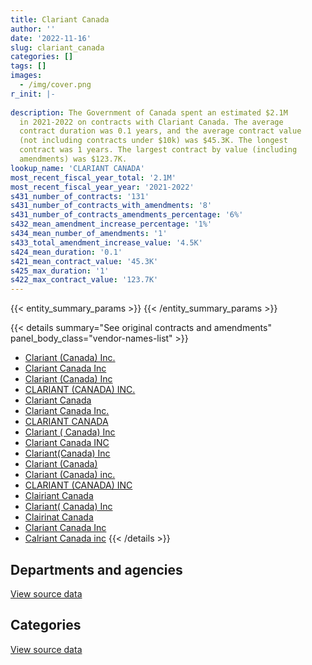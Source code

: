 ```yaml
---
title: Clariant Canada
author: ''
date: '2022-11-16'
slug: clariant_canada
categories: []
tags: []
images:
  - /img/cover.png
r_init: |-
  
description: The Government of Canada spent an estimated $2.1M
  in 2021-2022 on contracts with Clariant Canada. The average
  contract duration was 0.1 years, and the average contract value
  (not including contracts under $10k) was $45.3K. The longest
  contract was 1 years. The largest contract by value (including
  amendments) was $123.7K.
lookup_name: 'CLARIANT CANADA'
most_recent_fiscal_year_total: '2.1M'
most_recent_fiscal_year_year: '2021-2022'
s431_number_of_contracts: '131'
s431_number_of_contracts_with_amendments: '8'
s431_number_of_contracts_amendments_percentage: '6%'
s432_mean_amendment_increase_percentage: '1%'
s434_mean_number_of_amendments: '1'
s433_total_amendment_increase_value: '4.5K'
s424_mean_duration: '0.1'
s421_mean_contract_value: '45.3K'
s425_max_duration: '1'
s422_max_contract_value: '123.7K'
---
```


<script src="/rmarkdown-libs/htmlwidgets/htmlwidgets.js"></script>
<link href="/rmarkdown-libs/datatables-css/datatables-crosstalk.css" rel="stylesheet" />
<script src="/rmarkdown-libs/datatables-binding/datatables.js"></script>
<script src="/rmarkdown-libs/jquery/jquery-3.6.0.min.js"></script>
<link href="/rmarkdown-libs/dt-core-bootstrap/css/dataTables.bootstrap.min.css" rel="stylesheet" />
<link href="/rmarkdown-libs/dt-core-bootstrap/css/dataTables.bootstrap.extra.css" rel="stylesheet" />
<script src="/rmarkdown-libs/dt-core-bootstrap/js/jquery.dataTables.min.js"></script>
<script src="/rmarkdown-libs/dt-core-bootstrap/js/dataTables.bootstrap.min.js"></script>
<link href="/rmarkdown-libs/crosstalk/css/crosstalk.min.css" rel="stylesheet" />
<script src="/rmarkdown-libs/crosstalk/js/crosstalk.min.js"></script>
<script src="/rmarkdown-libs/htmlwidgets/htmlwidgets.js"></script>
<link href="/rmarkdown-libs/datatables-css/datatables-crosstalk.css" rel="stylesheet" />
<script src="/rmarkdown-libs/datatables-binding/datatables.js"></script>
<script src="/rmarkdown-libs/jquery/jquery-3.6.0.min.js"></script>
<link href="/rmarkdown-libs/dt-core-bootstrap/css/dataTables.bootstrap.min.css" rel="stylesheet" />
<link href="/rmarkdown-libs/dt-core-bootstrap/css/dataTables.bootstrap.extra.css" rel="stylesheet" />
<script src="/rmarkdown-libs/dt-core-bootstrap/js/jquery.dataTables.min.js"></script>
<script src="/rmarkdown-libs/dt-core-bootstrap/js/dataTables.bootstrap.min.js"></script>
<link href="/rmarkdown-libs/crosstalk/css/crosstalk.min.css" rel="stylesheet" />
<script src="/rmarkdown-libs/crosstalk/js/crosstalk.min.js"></script>

{{< entity_summary_params >}}
{{< /entity_summary_params >}}

{{< details summary="See original contracts and amendments" panel_body_class="vendor-names-list" >}}
- [Clariant (Canada) Inc.](https://search.open.canada.ca/en/ct/?sort=contract_value_f%20desc&page=1&search_text=%22Clariant%20%28Canada%29%20Inc.%22)
- [Clariant Canada Inc](https://search.open.canada.ca/en/ct/?sort=contract_value_f%20desc&page=1&search_text=%22Clariant%20Canada%20Inc%22)
- [Clariant (Canada) Inc](https://search.open.canada.ca/en/ct/?sort=contract_value_f%20desc&page=1&search_text=%22Clariant%20%28Canada%29%20Inc%22)
- [CLARIANT (CANADA) INC.](https://search.open.canada.ca/en/ct/?sort=contract_value_f%20desc&page=1&search_text=%22CLARIANT%20%28CANADA%29%20INC.%22)
- [Clariant Canada](https://search.open.canada.ca/en/ct/?sort=contract_value_f%20desc&page=1&search_text=%22Clariant%20Canada%22)
- [Clariant Canada Inc.](https://search.open.canada.ca/en/ct/?sort=contract_value_f%20desc&page=1&search_text=%22Clariant%20Canada%20Inc.%22)
- [CLARIANT CANADA](https://search.open.canada.ca/en/ct/?sort=contract_value_f%20desc&page=1&search_text=%22CLARIANT%20CANADA%22)
- [Clariant ( Canada) Inc](https://search.open.canada.ca/en/ct/?sort=contract_value_f%20desc&page=1&search_text=%22Clariant%20%28%20Canada%29%20Inc%22)
- [Clariant Canada INC](https://search.open.canada.ca/en/ct/?sort=contract_value_f%20desc&page=1&search_text=%22Clariant%20Canada%20INC%22)
- [Clariant(Canada) Inc](https://search.open.canada.ca/en/ct/?sort=contract_value_f%20desc&page=1&search_text=%22Clariant%28Canada%29%20Inc%22)
- [Clariant (Canada)](https://search.open.canada.ca/en/ct/?sort=contract_value_f%20desc&page=1&search_text=%22Clariant%20%28Canada%29%22)
- [Clariant (Canada) inc.](https://search.open.canada.ca/en/ct/?sort=contract_value_f%20desc&page=1&search_text=%22Clariant%20%28Canada%29%20inc.%22)
- [CLARIANT (CANADA) INC](https://search.open.canada.ca/en/ct/?sort=contract_value_f%20desc&page=1&search_text=%22CLARIANT%20%28CANADA%29%20INC%22)
- [Clairiant Canada](https://search.open.canada.ca/en/ct/?sort=contract_value_f%20desc&page=1&search_text=%22Clairiant%20Canada%22)
- [Clariant( Canada) Inc](https://search.open.canada.ca/en/ct/?sort=contract_value_f%20desc&page=1&search_text=%22Clariant%28%20Canada%29%20Inc%22)
- [Clairinat Canada](https://search.open.canada.ca/en/ct/?sort=contract_value_f%20desc&page=1&search_text=%22Clairinat%20Canada%22)
- [Clariant Canada Inc](https://search.open.canada.ca/en/ct/?sort=contract_value_f%20desc&page=1&search_text=%22Clariant%20%20Canada%20Inc%22)
- [Calriant Canada inc](https://search.open.canada.ca/en/ct/?sort=contract_value_f%20desc&page=1&search_text=%22Calriant%20Canada%20inc%22)
{{< /details >}}

## Departments and agencies

<div id="htmlwidget-1" style="width:100%;height:auto;" class="datatables html-widget"></div>
<script type="application/json" data-for="htmlwidget-1">{"x":{"style":"bootstrap","filter":"none","vertical":false,"data":[["<a href=\"/departments/dnd-mdn/\">National Defence<\/a>","<a href=\"/departments/tc/\">Transport Canada<\/a>"],[1343308.42,220962.84],[1389970.97,82198.16],[943497.95,265805.37],[1668450.19,433126.16]],"container":"<table class=\"table table-striped table-hover row-border order-column display\">\n  <thead>\n    <tr>\n      <th>Department<\/th>\n      <th>2018-2019<\/th>\n      <th>2019-2020<\/th>\n      <th>2020-2021<\/th>\n      <th>2021-2022<\/th>\n    <\/tr>\n  <\/thead>\n<\/table>","options":{"order":[[4,"desc"]],"pageLength":10,"autoWidth":true,"columnDefs":[{"targets":1,"render":"function(data, type, row, meta) {\n    return type !== 'display' ? data : DTWidget.formatCurrency(data, \"$\", 2, 3, \",\", \".\", true, null);\n  }"},{"targets":2,"render":"function(data, type, row, meta) {\n    return type !== 'display' ? data : DTWidget.formatCurrency(data, \"$\", 2, 3, \",\", \".\", true, null);\n  }"},{"targets":3,"render":"function(data, type, row, meta) {\n    return type !== 'display' ? data : DTWidget.formatCurrency(data, \"$\", 2, 3, \",\", \".\", true, null);\n  }"},{"targets":4,"render":"function(data, type, row, meta) {\n    return type !== 'display' ? data : DTWidget.formatCurrency(data, \"$\", 2, 3, \",\", \".\", true, null);\n  }"},{"width":"16%","targets":[1,2,3,4]},{"className":"dt-right","targets":[1,2,3,4]}],"orderClasses":false}},"evals":["options.columnDefs.0.render","options.columnDefs.1.render","options.columnDefs.2.render","options.columnDefs.3.render"],"jsHooks":[]}</script>
<p class="text-right">
<a href="https://github.com/GoC-Spending/contracts-data/tree/main/data/out/vendors/clariant_canada/summary_by_fiscal_year_by_department.csv" class="source-data-link btn btn-link">View source data</a>
</p>

## Categories

<div id="htmlwidget-2" style="width:100%;height:auto;" class="datatables html-widget"></div>
<script type="application/json" data-for="htmlwidget-2">{"x":{"style":"bootstrap","filter":"none","vertical":false,"data":[["<a href=\"/categories/facilities_and_construction/\">Facilities and construction<\/a>","<a href=\"/categories/defence/\">Defence<\/a>","<a href=\"/categories/professional_services/\">Professional services<\/a>","<a href=\"/categories/industrial_products_and_services/\">Industrial products and services<\/a>"],[null,null,48798.75,1515472.51],[null,null,null,1472169.13],[null,94154.7,null,1115148.62],[52500,209493.2,null,1839583.15]],"container":"<table class=\"table table-striped table-hover row-border order-column display\">\n  <thead>\n    <tr>\n      <th>Category<\/th>\n      <th>2018-2019<\/th>\n      <th>2019-2020<\/th>\n      <th>2020-2021<\/th>\n      <th>2021-2022<\/th>\n    <\/tr>\n  <\/thead>\n<\/table>","options":{"order":[[4,"desc"]],"dom":"t","pageLength":30,"autoWidth":true,"columnDefs":[{"targets":1,"render":"function(data, type, row, meta) {\n    return type !== 'display' ? data : DTWidget.formatCurrency(data, \"$\", 2, 3, \",\", \".\", true, null);\n  }"},{"targets":2,"render":"function(data, type, row, meta) {\n    return type !== 'display' ? data : DTWidget.formatCurrency(data, \"$\", 2, 3, \",\", \".\", true, null);\n  }"},{"targets":3,"render":"function(data, type, row, meta) {\n    return type !== 'display' ? data : DTWidget.formatCurrency(data, \"$\", 2, 3, \",\", \".\", true, null);\n  }"},{"targets":4,"render":"function(data, type, row, meta) {\n    return type !== 'display' ? data : DTWidget.formatCurrency(data, \"$\", 2, 3, \",\", \".\", true, null);\n  }"},{"width":"16%","targets":[1,2,3,4]},{"className":"dt-right","targets":[1,2,3,4]}],"orderClasses":false,"lengthMenu":[10,25,30,50,100]}},"evals":["options.columnDefs.0.render","options.columnDefs.1.render","options.columnDefs.2.render","options.columnDefs.3.render"],"jsHooks":[]}</script>
<p class="text-right">
<a href="https://github.com/GoC-Spending/contracts-data/tree/main/data/out/vendors/clariant_canada/summary_by_fiscal_year_by_category.csv" class="source-data-link btn btn-link">View source data</a>
</p>
